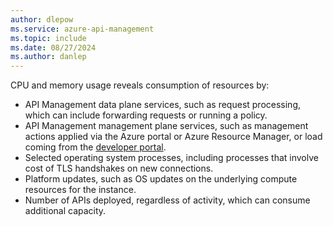 ```yaml
---
author: dlepow
ms.service: azure-api-management
ms.topic: include
ms.date: 08/27/2024
ms.author: danlep
---
```


CPU and memory usage reveals consumption of resources by:

+ API Management data plane services, such as request processing, which can include forwarding requests or running a policy.
+ API Management management plane services, such as management actions applied via the Azure portal or Azure Resource Manager, or load coming from the [developer portal](../articles/api-management/api-management-howto-developer-portal.md).
+ Selected operating system processes, including processes that involve cost of TLS handshakes on new connections.
+ Platform updates, such as OS updates on the underlying compute resources for the instance.
+ Number of APIs deployed, regardless of activity, which can consume additional capacity.
